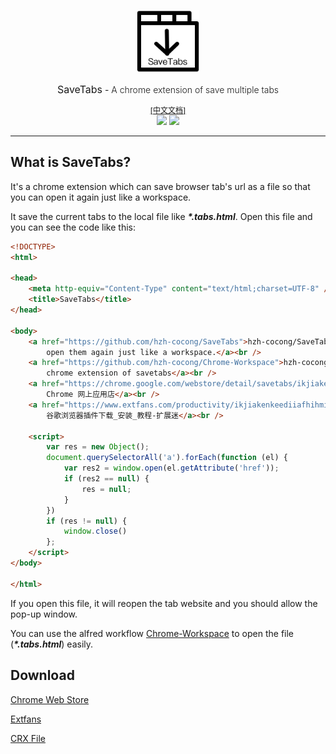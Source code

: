 <p align="center">
    <a href="https://chrome.google.com/webstore/detail/savetabs/ikjiakenkeediiafhihmipcdafkkhdno"><img src="./docs/images/icon.png" width="100"/></a>
    <div align="center">
        <span style="font-size:16px;">SaveTabs</span> - <span style="font-size:14px;font-weight:300;">A chrome extension of save multiple tabs</span>
    </div>
</p>
<div align="center">
    <div><a style="font-size:12px" href="./docs/languages/README.cn.md">[中文文档]</a></div>
    <div>
        <a href="https://github.com/hzh-cocong/SaveTabs/releases"><img src="https://img.shields.io/github/v/release/hzh-cocong/SaveTabs" /></a>
        <a href="https://github.com/hzh-cocong/SaveTabs/blob/main/LICENSE"><img src="https://img.shields.io/github/license/hzh-cocong/SaveTabs" /></a>
    </div>
</div>

---

## What is SaveTabs?

It's a chrome extension which can save browser tab's url as a file so that you can open it again just like a workspace.

It save the current tabs to the local file like ***\*.tabs.html***. Open this file and you can see the code like this:

```html
<!DOCTYPE>
<html>

<head>
    <meta http-equiv="Content-Type" content="text/html;charset=UTF-8" />
    <title>SaveTabs</title>
</head>

<body>
    <a href="https://github.com/hzh-cocong/SaveTabs">hzh-cocong/SaveTabs: Save brower tabs as a file so that you can
        open them again just like a workspace.</a><br />
    <a href="https://github.com/hzh-cocong/Chrome-Workspace">hzh-cocong/Chrome-Workspace: A alfred workflow for the
        chrome extension of savetabs</a><br />
    <a href="https://chrome.google.com/webstore/detail/savetabs/ikjiakenkeediiafhihmipcdafkkhdno?hl=zh-CN">SaveTabs -
        Chrome 网上应用店</a><br />
    <a href="https://www.extfans.com/productivity/ikjiakenkeediiafhihmipcdafkkhdno/">SaveTabs Chrome插件,SaveTabs
        谷歌浏览器插件下载_安装_教程-扩展迷</a><br />

    <script>
        var res = new Object();
        document.querySelectorAll('a').forEach(function (el) {
            var res2 = window.open(el.getAttribute('href'));
            if (res2 == null) {
                res = null;
            }
        })
        if (res != null) {
            window.close()
        };
    </script>
</body>

</html>
```

If you open this file, it will reopen the tab website and you should allow the pop-up window.

You can use the alfred workflow [Chrome-Workspace](https://github.com/hzh-cocong/Chrome-Workspace) to open the file (***\*.tabs.html***) easily.

## Download

[Chrome Web Store](https://chrome.google.com/webstore/detail/savetabs/ikjiakenkeediiafhihmipcdafkkhdno)

[Extfans](https://www.extfans.com/productivity/ikjiakenkeediiafhihmipcdafkkhdno/)

[CRX File](https://github.com/hzh-cocong/SaveTabs/releases/download/v1.0.0/ikjiakenkeediiafhihmipcdafkkhdno_main.crx)

